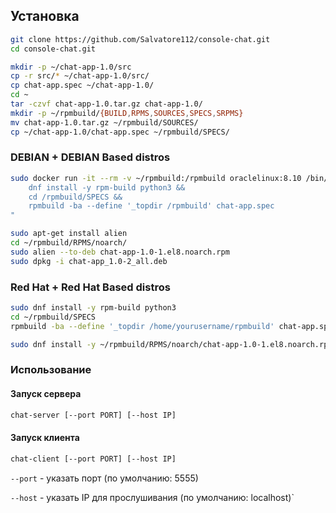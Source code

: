 ## Установка

```bash
git clone https://github.com/Salvatore112/console-chat.git
cd console-chat.git
```

```bash
mkdir -p ~/chat-app-1.0/src
cp -r src/* ~/chat-app-1.0/src/
cp chat-app.spec ~/chat-app-1.0/
cd ~
tar -czvf chat-app-1.0.tar.gz chat-app-1.0/
mkdir -p ~/rpmbuild/{BUILD,RPMS,SOURCES,SPECS,SRPMS}
mv chat-app-1.0.tar.gz ~/rpmbuild/SOURCES/
cp ~/chat-app-1.0/chat-app.spec ~/rpmbuild/SPECS/
```

### DEBIAN + DEBIAN Based distros

```bash
sudo docker run -it --rm -v ~/rpmbuild:/rpmbuild oraclelinux:8.10 /bin/bash -c "
    dnf install -y rpm-build python3 &&
    cd /rpmbuild/SPECS &&
    rpmbuild -ba --define '_topdir /rpmbuild' chat-app.spec
"
```
```bash
sudo apt-get install alien
cd ~/rpmbuild/RPMS/noarch/
sudo alien --to-deb chat-app-1.0-1.el8.noarch.rpm
sudo dpkg -i chat-app_1.0-2_all.deb
```

### Red Hat + Red Hat Based distros

```bash
sudo dnf install -y rpm-build python3
cd ~/rpmbuild/SPECS
rpmbuild -ba --define '_topdir /home/yourusername/rpmbuild' chat-app.spec
```
```bash
sudo dnf install -y ~/rpmbuild/RPMS/noarch/chat-app-1.0-1.el8.noarch.rpm
```

### Использование 

#### Запуск сервера
```bash
chat-server [--port PORT] [--host IP]
```

#### Запуск клиента
```bash
chat-client [--port PORT] [--host IP]
```

`--port` - указать порт (по умолчанию: 5555)

`--host` - указать IP для прослушивания (по умолчанию: localhost)`